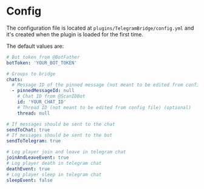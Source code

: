 # Config

The configuration file is located at `plugins/TelegramBridge/config.yml` and it's created when the plugin is loaded for the first time.

The default values are:

```yml
# Bot token from @BotFather
botToken: 'YOUR_BOT_TOKEN'

# Groups to bridge
chats:
  # Message ID of the pinned message (not meant to be edited from config file) (optional)
  - pinnedMessageId: null
    # Chat ID from @ScanIDBot
    id: 'YOUR_CHAT_ID'
    # Thread ID (not meant to be edited from config file) (optional)
    thread: null

# If messages should be sent to the chat
sendToChat: true
# If messages should be sent to the bot
sendToTelegram: true

# Log player join and leave in telegram chat
joinAndLeaveEvent: true
# Log player death in telegram chat
deathEvent: true
# Log player sleep in telegram chat
sleepEvent: false
```
